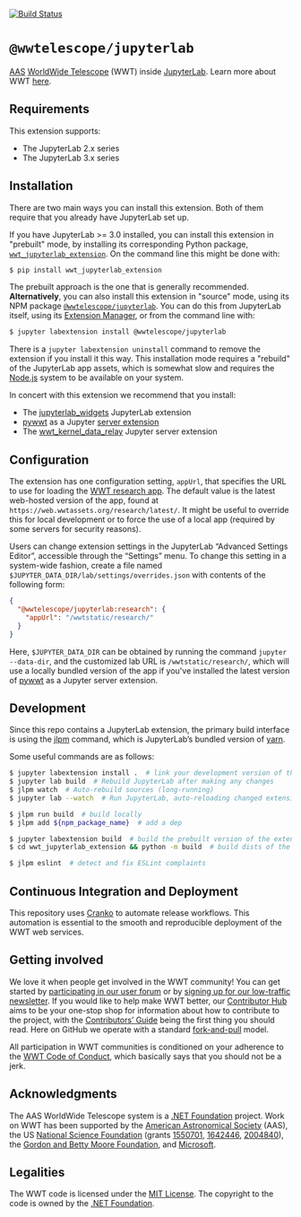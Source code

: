 [![Build Status](https://dev.azure.com/aasworldwidetelescope/WWT/_apis/build/status/WorldWideTelescope.wwt-jupyterlab?branchName=master)](https://dev.azure.com/aasworldwidetelescope/WWT/_build/latest?definitionId=24&branchName=master)

# `@wwtelescope/jupyterlab`

[AAS] [WorldWide Telescope][wwt-home] (WWT) inside [JupyterLab]. Learn more
about WWT [here][wwt-home].

[AAS]: https://aas.org/
[wwt-home]: https://worldwidetelescope.org/home/
[JupyterLab]: https://jupyterlab.readthedocs.io/


## Requirements

This extension supports:

- The JupyterLab 2.x series
- The JupyterLab 3.x series


## Installation

There are two main ways you can install this extension. Both of them require
that you already have JupyterLab set up.

If you have JupyterLab >= 3.0 installed, you can install this extension in
"prebuilt" mode, by installing its corresponding Python package,
[`wwt_jupyterlab_extension`]. On the command line this might be done with:

[`wwt_jupyterlab_extension`]: https://pypi.org/project/wwt-jupyterlab-extension/

```bash
$ pip install wwt_jupyterlab_extension
```

The prebuilt approach is the one that is generally recommended.
**Alternatively**, you can also install this extension in "source" mode, using
its NPM package [`@wwtelescope/jupyterlab`]. You can do this from JupyterLab
itself, using its [Extension Manager], or from the command line with:

[`@wwtelescope/jupyterlab`]: https://www.npmjs.com/package/@wwtelescope/jupyterlab
[Extension Manager]: https://jupyterlab.readthedocs.io/en/stable/user/extensions.html#managing-extensions-using-the-extension-manager

```bash
$ jupyter labextension install @wwtelescope/jupyterlab
```

There is a `jupyter labextension uninstall` command to remove the extension if
you install it this way. This installation mode requires a "rebuild" of the
JupyterLab app assets, which is somewhat slow and requires the [Node.js] system
to be available on your system.

[Node.js]: https://nodejs.org/

In concert with this extension we recommend that you install:

- The [jupyterlab_widgets] JupyterLab extension
- [pywwt] as a Jupyter [server extension]
- The [wwt_kernel_data_relay] Jupyter server extension

[jupyterlab_widgets]: https://pypi.org/project/jupyterlab-widgets/
[pywwt]: https://pywwt.readthedocs.io/
[server extension]: https://jupyter-notebook.readthedocs.io/en/stable/extending/handlers.html#writing-a-notebook-server-extension
[wwt_kernel_data_relay]: https://wwt-kernel-data-relay.readthedocs.io/


## Configuration

The extension has one configuration setting, `appUrl`, that specifies the URL to
use for loading the [WWT research app][rapp]. The default value is the latest
web-hosted version of the app, found at
`https://web.wwtassets.org/research/latest/`. It might be useful to override
this for local development or to force the use of a local app (required by some
servers for security reasons).

[rapp]: https://docs.worldwidetelescope.org/research-app/latest/

Users can change extension settings in the JupyterLab “Advanced Settings
Editor”, accessible through the “Settings” menu. To change this setting in a
system-wide fashion, create a file named
`$JUPYTER_DATA_DIR/lab/settings/overrides.json` with contents of the following
form:

```json
{
  "@wwtelescope/jupyterlab:research": {
    "appUrl": "/wwtstatic/research/"
  }
}
```

Here, `$JUPYTER_DATA_DIR` can be obtained by running the command `jupyter
--data-dir`, and the customized lab URL is `/wwtstatic/research/`, which will
use a locally bundled version of the app if you've installed the latest version
of [pywwt] as a Jupyter server extension.


## Development

Since this repo contains a JupyterLab extension, the primary build interface is
using the [jlpm] command, which is JupyterLab’s bundled version of [yarn].

[jlpm]: https://jupyterlab.readthedocs.io/en/stable/extension/extension_tutorial.html
[yarn]: https://yarnpkg.com/

Some useful commands are as follows:

```bash
$ jupyter labextension install .  # link your development version of the extension with JupyterLab
$ jupyter lab build  # Rebuild JupyterLab after making any changes
$ jlpm watch  # Auto-rebuild sources (long-running)
$ jupyter lab --watch  # Run JupyterLab, auto-reloading changed extensions (long-running)

$ jlpm run build  # build locally
$ jlpm add ${npm_package_name}  # add a dep

$ jupyter labextension build  # build the prebuilt version of the extension
$ cd wwt_jupyterlab_extension && python -m build  # build dists of the prebuild Python module

$ jlpm eslint  # detect and fix ESLint complaints
```


## Continuous Integration and Deployment

This repository uses [Cranko] to automate release workflows. This automation is
essential to the smooth and reproducible deployment of the WWT web services.

[Cranko]: https://pkgw.github.io/cranko/


## Getting involved

We love it when people get involved in the WWT community! You can get started
by [participating in our user forum] or by
[signing up for our low-traffic newsletter]. If you would like to help make
WWT better, our [Contributor Hub] aims to be your one-stop shop for
information about how to contribute to the project, with the
[Contributors’ Guide] being the first thing you should read. Here on GitHub we
operate with a standard [fork-and-pull] model.

[participating in our user forum]: https://wwt-forum.org/
[signing up for our low-traffic newsletter]: https://bit.ly/wwt-signup
[Contributor Hub]: https://worldwidetelescope.github.io/
[Contributors’ Guide]: https://worldwidetelescope.github.io/contributing/
[fork-and-pull]: https://help.github.com/en/articles/about-collaborative-development-models

All participation in WWT communities is conditioned on your adherence to the
[WWT Code of Conduct], which basically says that you should not be a jerk.

[WWT Code of Conduct]: https://worldwidetelescope.github.io/code-of-conduct/


## Acknowledgments

The AAS WorldWide Telescope system is a [.NET Foundation] project. Work on WWT
has been supported by the [American Astronomical Society] (AAS), the US
[National Science Foundation] (grants [1550701], [1642446], [2004840]), the [Gordon
and Betty Moore Foundation], and [Microsoft].

[American Astronomical Society]: https://aas.org/
[.NET Foundation]: https://dotnetfoundation.org/
[National Science Foundation]: https://www.nsf.gov/
[1550701]: https://www.nsf.gov/awardsearch/showAward?AWD_ID=1550701
[1642446]: https://www.nsf.gov/awardsearch/showAward?AWD_ID=1642446
[2004840]: https://www.nsf.gov/awardsearch/showAward?AWD_ID=2004840
[Gordon and Betty Moore Foundation]: https://www.moore.org/
[Microsoft]: https://www.microsoft.com/


## Legalities

The WWT code is licensed under the [MIT License]. The copyright to the code is
owned by the [.NET Foundation].

[MIT License]: https://opensource.org/licenses/MIT
